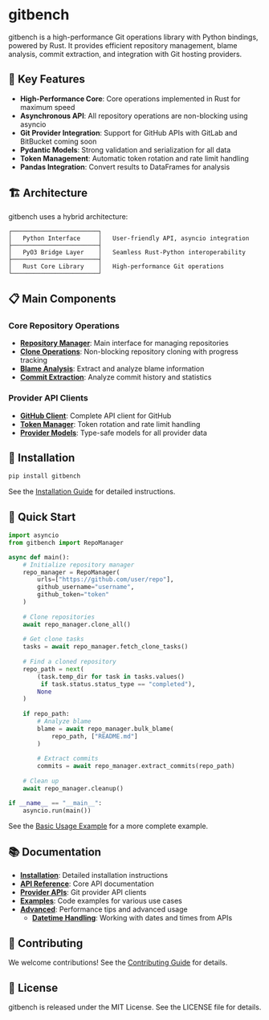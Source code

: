 # gitbench

gitbench is a high-performance Git operations library with Python bindings, powered by Rust. It provides efficient repository management, blame analysis, commit extraction, and integration with Git hosting providers.

## 🚀 Key Features

- **High-Performance Core**: Core operations implemented in Rust for maximum speed
- **Asynchronous API**: All repository operations are non-blocking using asyncio
- **Git Provider Integration**: Support for GitHub APIs with GitLab and BitBucket coming soon
- **Pydantic Models**: Strong validation and serialization for all data
- **Token Management**: Automatic token rotation and rate limit handling
- **Pandas Integration**: Convert results to DataFrames for analysis

## 🏗️ Architecture

gitbench uses a hybrid architecture:

```
┌────────────────────────┐
│   Python Interface     │   User-friendly API, asyncio integration
├────────────────────────┤
│   PyO3 Bridge Layer    │   Seamless Rust-Python interoperability
├────────────────────────┤
│   Rust Core Library    │   High-performance Git operations
└────────────────────────┘
```

## 📋 Main Components

### Core Repository Operations

- [**Repository Manager**](RepoManager.md): Main interface for managing repositories
- [**Clone Operations**](api/clone-monitoring.md): Non-blocking repository cloning with progress tracking
- [**Blame Analysis**](api/blame-commit.md): Extract and analyze blame information
- [**Commit Extraction**](api/blame-commit.md): Analyze commit history and statistics

### Provider API Clients

- [**GitHub Client**](providers/github.md): Complete API client for GitHub
- [**Token Manager**](token-management.md): Token rotation and rate limit handling
- [**Provider Models**](providers/models.md): Type-safe models for all provider data

## 🔧 Installation

```bash
pip install gitbench
```

See the [Installation Guide](installation.md) for detailed instructions.

## 🚦 Quick Start

```python
import asyncio
from gitbench import RepoManager

async def main():
    # Initialize repository manager
    repo_manager = RepoManager(
        urls=["https://github.com/user/repo"],
        github_username="username",
        github_token="token"
    )
    
    # Clone repositories
    await repo_manager.clone_all()
    
    # Get clone tasks
    tasks = await repo_manager.fetch_clone_tasks()
    
    # Find a cloned repository
    repo_path = next(
        (task.temp_dir for task in tasks.values() 
         if task.status.status_type == "completed"),
        None
    )
    
    if repo_path:
        # Analyze blame
        blame = await repo_manager.bulk_blame(
            repo_path, ["README.md"]
        )
        
        # Extract commits
        commits = await repo_manager.extract_commits(repo_path)
    
    # Clean up
    await repo_manager.cleanup()

if __name__ == "__main__":
    asyncio.run(main())
```

See the [Basic Usage Example](examples/basic-usage.md) for a more complete example.

## 📚 Documentation

- [**Installation**](installation.md): Detailed installation instructions
- [**API Reference**](api/index.md): Core API documentation
- [**Provider APIs**](providers/index.md): Git provider API clients
- [**Examples**](examples/basic-usage.md): Code examples for various use cases
- [**Advanced**](advanced/performance.md): Performance tips and advanced usage
  - [**Datetime Handling**](advanced/datetime-handling.md): Working with dates and times from APIs

## 🤝 Contributing

We welcome contributions! See the [Contributing Guide](development/contributing.md) for details.

## 📄 License

gitbench is released under the MIT License. See the LICENSE file for details.
